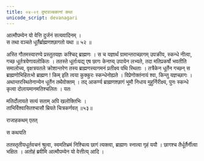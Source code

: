 ```yaml
---
title: ०४-०९ दुष्टवञ्चकानां कथा
unicode_script: devanagari
---
```


आत्मौपम्येन यो वेत्ति दुर्जनं सत्यवादिनम् ।  
स तथा वञ्चते धूर्तैर्ब्राह्मणश्छागतो यथा ॥ ५२ ॥

अस्ति गौतमस्यारण्ये प्रस्तुतयज्ञः कश्चिद् ब्राह्मणः । स च यज्ञार्थं ग्रामान्तराच्छागम् उपक्रीय, स्कन्धे नीत्वा, गच्छ धूर्तत्रयेणावलोकितः । ततस्ते धूर्ताःयद्य् एष छागः केनाप्य् उपायेन लभ्यते, तदा मतिप्रकर्षो भवतीति समालोच्य, वृक्षत्रयतले क्रोशान्तरेण तस्य ब्राह्मणस्यागमनं प्रतीक्ष्य पथि स्थिताः । तत्रैकेन धूर्तेन गच्छन् स ब्राह्मणोभिहितःभो ब्राह्मण ! किम् इति त्वया कुक्कुरः स्कन्धेनोह्यते । विप्रेणोक्तंनायं श्वा, किन्तु यज्ञच्छागः । अथान्तरस्थितेनान्येन धूर्तेन तथैवोक्तम् । तद् आकर्ण्य ब्राह्मणश्छागं भूमौ निधाय मुहुर्निरीक्ष्य, पुनः स्कन्धे कृत्वा दोलायमानमतिश्चलितः । यतः

मतिर्दोलायते सत्यं सताम् अपि खलोक्तिभिः ।  
ताभिर्विश्वासितश्चासौ म्रियते चित्रकर्णवत् ॥५३॥

राजाहकथम् एतत्

स कथयति

 <div class="js_include" url="../../upakathAH/04-10_madOtkaTasimhakathA/"  newLevelForH1="3" includeTitle="true"> </div>

 ततस्तृतीयधूर्तवचनं श्रुत्वा, स्वमतिभ्रमं निश्चित्य छागं त्यक्त्वा, ब्राह्मणः स्नात्वा गृहं ययौ । छागश्च तैर्धूर्तैर्नीत्वा भक्षितः । अतोहं ब्रवीमि आत्मौपम्येन यो वेत्तीत्य् आदि ।
